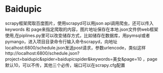 # Baidupic
scrapy框架爬取百度图片，使用scrapyd可以用json api调用爬虫，还可以传入keywords 和 page来指定爬取的内容，图片地址保存在本地.json文件供web框架使用,在piplines.py里可以改变储存方式，比如储存在数据库，用pymsql或者pymango，进入项目目录命令行输入命令scrapyd，向地址localhost:6800/schedule.json发送post请求，参数urlencode，类似这样http://localhost:6800/schedule.json?project=baidupic&spider=baidupicspider&keywords=美女&page=10 ，page默认10，可以不传，其他三个必传，端口可以在scrapy.cfg配置

